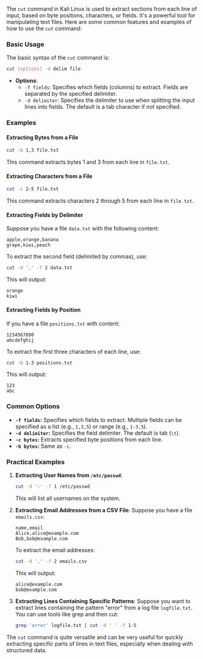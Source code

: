  The `cut` command in Kali Linux is used to extract sections from each line of input, based on byte positions, characters, or fields. It's a powerful tool for manipulating text files. Here are some common features and examples of how to use the `cut` command:

### Basic Usage
The basic syntax of the `cut` command is:
```bash
cut [options] -d delim file
```
- **Options**:
  - `-f fields`: Specifies which fields (columns) to extract. Fields are separated by the specified delimiter.
  - `-d delimiter`: Specifies the delimiter to use when splitting the input lines into fields. The default is a tab character if not specified.

### Examples

#### Extracting Bytes from a File
```bash
cut -b 1,3 file.txt
```
This command extracts bytes 1 and 3 from each line in `file.txt`.

#### Extracting Characters from a File
```bash
cut -c 2-5 file.txt
```
This command extracts characters 2 through 5 from each line in `file.txt`.

#### Extracting Fields by Delimiter
Suppose you have a file `data.txt` with the following content:
```
apple,orange,banana
grape,kiwi,peach
```
To extract the second field (delimited by commas), use:
```bash
cut -d ',' -f 2 data.txt
```
This will output:
```
orange
kiwi
```

#### Extracting Fields by Position
If you have a file `positions.txt` with content:
```
1234567890
abcdefghij
```
To extract the first three characters of each line, use:
```bash
cut -b 1-3 positions.txt
```
This will output:
```
123
abc
```

### Common Options
- **`-f fields`:** Specifies which fields to extract. Multiple fields can be specified as a list (e.g., `1,3,5`) or range (e.g., `1-3,5`).
- **`-d delimiter`:** Specifies the field delimiter. The default is tab (`\t`).
- **`-c bytes`:** Extracts specified byte positions from each line.
- **`-b bytes`:** Same as `-c`.

### Practical Examples
1. **Extracting User Names from `/etc/passwd`**:
   ```bash
   cut -d ':' -f 1 /etc/passwd
   ```
   This will list all usernames on the system.

2. **Extracting Email Addresses from a CSV File**:
   Suppose you have a file `emails.csv`:
   ```
   name,email
   Alice,alice@example.com
   Bob,bob@example.com
   ```
   To extract the email addresses:
   ```bash
   cut -d ',' -f 2 emails.csv
   ```
   This will output:
   ```
   alice@example.com
   bob@example.com
   ```

3. **Extracting Lines Containing Specific Patterns**:
   Suppose you want to extract lines containing the pattern "error" from a log file `logfile.txt`. You can use tools like grep and then cut:
   ```bash
   grep 'error' logfile.txt | cut -d ' ' -f 1-5
   ```

The `cut` command is quite versatile and can be very useful for quickly extracting specific parts of lines in text files, especially when dealing with structured data.

